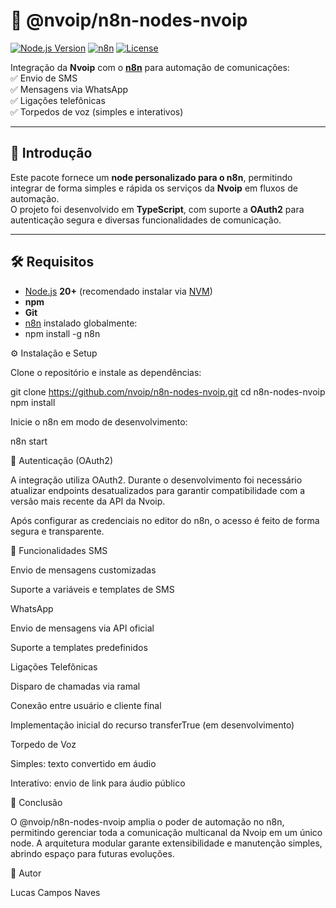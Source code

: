 # 📡 @nvoip/n8n-nodes-nvoip

[![Node.js Version](https://img.shields.io/badge/Node.js-20+-green)](https://nodejs.org/)
[![n8n](https://img.shields.io/badge/n8n-supported-brightgreen)](https://n8n.io/)
[![License](https://img.shields.io/badge/License-MIT-blue)](LICENSE)

Integração da **Nvoip** com o **[n8n](https://n8n.io/)** para automação de comunicações:  
✅ Envio de SMS  
✅ Mensagens via WhatsApp  
✅ Ligações telefônicas  
✅ Torpedos de voz (simples e interativos)  

---

## 🚀 Introdução
Este pacote fornece um **node personalizado para o n8n**, permitindo integrar de forma simples e rápida os serviços da **Nvoip** em fluxos de automação.  
O projeto foi desenvolvido em **TypeScript**, com suporte a **OAuth2** para autenticação segura e diversas funcionalidades de comunicação.

---

## 🛠️ Requisitos

- [Node.js](https://nodejs.org/) **20+** (recomendado instalar via [NVM](https://github.com/nvm-sh/nvm))  
- **npm**  
- **Git**  
- [n8n](https://docs.n8n.io/getting-started/installation/) instalado globalmente:
- npm install -g n8n

⚙️ Instalação e Setup

Clone o repositório e instale as dependências:

git clone https://github.com/nvoip/n8n-nodes-nvoip.git
cd n8n-nodes-nvoip
npm install


Inicie o n8n em modo de desenvolvimento:

n8n start

🔑 Autenticação (OAuth2)

A integração utiliza OAuth2.
Durante o desenvolvimento foi necessário atualizar endpoints desatualizados para garantir compatibilidade com a versão mais recente da API da Nvoip.

Após configurar as credenciais no editor do n8n, o acesso é feito de forma segura e transparente.

📲 Funcionalidades
SMS

Envio de mensagens customizadas

Suporte a variáveis e templates de SMS

WhatsApp

Envio de mensagens via API oficial

Suporte a templates predefinidos

Ligações Telefônicas

Disparo de chamadas via ramal

Conexão entre usuário e cliente final

Implementação inicial do recurso transferTrue (em desenvolvimento)

Torpedo de Voz

Simples: texto convertido em áudio

Interativo: envio de link para áudio público

📌 Conclusão

O @nvoip/n8n-nodes-nvoip amplia o poder de automação no n8n, permitindo gerenciar toda a comunicação multicanal da Nvoip em um único node.
A arquitetura modular garante extensibilidade e manutenção simples, abrindo espaço para futuras evoluções.

👤 Autor

Lucas Campos Naves
